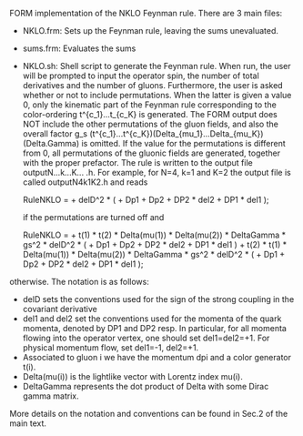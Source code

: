 FORM implementation of the NKLO Feynman rule. There are 3 main files:

* NKLO.frm: Sets up the Feynman rule, leaving the sums unevaluated.
* sums.frm: Evaluates the sums
* NKLO.sh: Shell script to generate the Feynman rule. When run, the user will be prompted to input the operator spin, the number of total derivatives and the number of gluons. Furthermore, the user is asked whether or not to include permutations. When the latter is given a value 0, only the kinematic part of the Feynman rule corresponding
  to the color-ordering t^{c_1}...t_{c_K} is generated. The FORM output does NOT include the other permutations of the gluon fields, and also the overall factor g_s (t^{c_1}...t^{c_K})(Delta_{mu_1}...Delta_{mu_K})(Delta.Gamma) is omitted. If the value for the permutations is different from 0, all permutations of the gluonic fields are generated, together with the proper prefactor. The rule is written to
  the output file outputN...k...K... .h. For example, for N=4, k=1 and K=2 the output file is called outputN4k1K2.h and reads

  RuleNKLO =
       + delD^2 * (
          + Dp1
          + Dp2
          + DP2 * del2
          + DP1 * del1
          );

  if the permutations are turned off and

  RuleNKLO =
       + t(1) * t(2) * Delta(mu(1)) * Delta(mu(2)) * DeltaGamma * gs^2 * delD^2 * (
          + Dp1
          + Dp2
          + DP2 * del2
          + DP1 * del1
          )
       + t(2) * t(1) * Delta(mu(1)) * Delta(mu(2)) * DeltaGamma * gs^2 * delD^2 * (
          + Dp1
          + Dp2
          + DP2 * del2
          + DP1 * del1
          );

otherwise. The notation is as follows:

* delD sets the conventions used for the sign of the strong coupling in the covariant derivative
* del1 and del2 set the conventions used for the momenta of the quark momenta, denoted by DP1 and DP2 resp. In particular, for all momenta flowing into the operator vertex, one should set del1=del2=+1. For physical momentum flow, set
  del1=-1, del2=+1.
* Associated to gluon i we have the momentum dpi and a color generator t(i).
* Delta(mu(i)) is the lightlike vector with Lorentz index mu(i).
* DeltaGamma represents the dot product of Delta with some Dirac gamma matrix.

More details on the notation and conventions can be found in Sec.2 of the main text.
